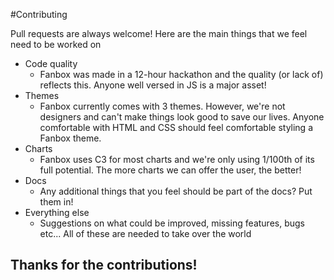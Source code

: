 #Contributing

Pull requests are always welcome!
Here are the main things that we feel need to be worked on

- Code quality
    - Fanbox was made in a 12-hour hackathon and the quality (or lack of) reflects this. Anyone well versed in JS is a major asset!
- Themes
    - Fanbox currently comes with 3 themes. However, we're not designers and can't make things look good to save our lives. Anyone comfortable with HTML and CSS should feel comfortable styling a Fanbox theme.
- Charts
    - Fanbox uses C3 for most charts and we're only using 1/100th of its full potential. The more charts we can offer the user, the better!
- Docs
    - Any additional things that you feel should be part of the docs? Put them in!
- Everything else
    - Suggestions on what could be improved, missing features, bugs etc... All of these are needed to take over the world

## Thanks for the contributions!



